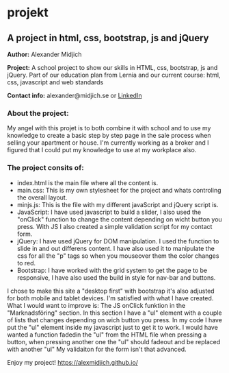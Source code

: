 # projekt
<h2>A project in html, css, bootstrap, js and jQuery</h2>

<b>Author:</b> Alexander Midjich
<p><b>Project:</b> A school project to show our skills in HTML, css, bootstrap, js and jQuery. Part of our education plan from Lernia and our current course: html, css, javascript and web standards</p>
<p><b>Contact info:</b> alexander@midjich.se or <a href="https://www.linkedin.com/in/alexander-midjich-2031b751">LinkedIn</a></p>

<h3>About the project:</h3>

My angel with this projet is to both combine it with school and to use my knowledge to create a basic step by step page in the sale process when selling your apartment or house. I'm currently working as a broker and I figured that I could put my knowledge to use at my workplace also.

<h3>The project consits of:</h3>
<ul>
<li>index.html is the main file where all the content is.</li>
<li>main.css: This is my own stylesheet for the project and whats controling the overall layout.</li>
<li>minjs.js: This is the file with my different javaScript and jQuery script is.</li>
<li>JavaScript: I have used javascript to build a slider, I also used the "onClick" function to change the content depending on wicht button you press. With JS I also created a simple validation script for my contact form.</li>
<li>jQuery: I have used jQuery for DOM manipulation. I used the function to slide in and out differens content. I have also used it to manipulate the css for all the "p" tags so when you mouseover them the color changes to red.</li>
<li>Bootstrap: I have worked with the grid system to get the page to be responsive, I have also used the build in style for nav-bar and buttons.</li>
</ul>

I chose to make this site a "desktop first" with bootstrap it's also adjusted for both mobile and tablet devices.
I'm satisfied with what I have created.
What I would want to improve is:
The JS onClick funktion in the "Marknadsföring" section. In this section I have a "ul" element with a couple of lists that changes depending on wich button you press. In my code I have put the "ul" element inside my javascript just to get it to work. I would have wanted a function fadedin the "ul" from the HTML file when pressing a button, when pressing another one the "ul" should fadeout and be replaced with another "ul"
My validaiton for the form isn't that advanced.

Enjoy my project!
<a href="https://alexmidjich.github.io/">https://alexmidjich.github.io/</a>

